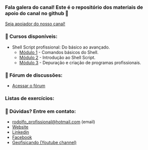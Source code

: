 ### Fala galera do canal! Este é o repositório dos materiais de apoio do canal no github 👋

[Seja apoiador do nosso canal!](https://apoia.se/geofisicando)

### 🔭 Cursos disponíveis:

-  Shell Script profissional: Do básico ao avançado.
   - [Módulo 1](https://github.com/Geofisicando/Curso-Shell-Script-Profissional-mod-1) - Comandos básicos do Shell.
   - [Módulo 2](https://github.com/Geofisicando/Curso-Shell-Script-Profissional-mod-2) - Introdução ao Shell Script.
   - [Módulo 3](https://github.com/Geofisicando/Curso-Shell-Script-Profissional-mod-3) - Depuração e criação de programas profissionais.

### 💬 Fórum de discussões:

- [Acessar o fórum](https://github.com/Geofisicando/geofisicando/discussions/1)

### Listas de exercícios:

### 🤔 Dúvidas? Entre em contato:

 - rodolfo_profissional@hotmail.com (email)
- [Website](https://dirack.github.io)
- [Linkedin](https://www.linkedin.com/in/rodolfodirack/)
- [Facebook](https://www.facebook.com/rodolfo.neves.925)
- [Geofisicando (Youtube channel)](https://www.youtube.com/channel/UCi5XD5PCQtPrIRD0H_GJvag)
